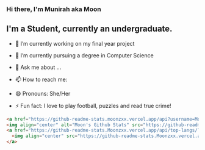 ### Hi there, I'm Munirah aka Moon

## I'm a Student, currently an undergraduate.



- 🔭 I’m currently working on my final year project
- 🌱 I’m currently pursuing a degree in Computer Science

- 💬 Ask me about ...
- 📫 How to reach me: 
- 😄 Pronouns: She/Her
- ⚡ Fun fact: I love to play football, puzzles and read true crime!





```html
<a href="https://github-readme-stats.moonzxx.vercel.app/api?username=Moonzxx&show_icons=true&hide_border=true&count_private=true&include_all_commits=true&theme=radical">
<img align="center" alt="Moon's Github Stats" src="https://github-readme-stats.Moonzxx.vercel.app/api?username=Moonzxx&show_icons=true&hide_border=true&count_private=true&include_all_commits=true&theme=radical" /></a>
<a href="https://github-readme-stats.Moonzxx.vercel.app/api/top-langs/?username=Moonzxx&layout=compact&theme=radical">
  <img align="center" src="https://github-readme-stats.Moonzxx.vercel.app/api/top-langs/?username=Moonzxx&layout=compact&theme=radical" />
</a>
```

